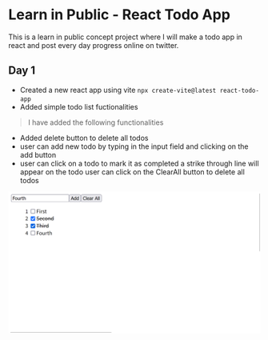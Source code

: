 <!-- this is a learn in public concept project where i will make a todo app in react and post every day progress online on twitter -->
# Learn in Public - React Todo App

This is a learn in public concept project where I will make a todo app in react and post every day progress online on twitter.

## Day 1
- Created a new react app using vite `npx create-vite@latest react-todo-app`
- Added simple todo list fuctionalities

> I have added the following functionalities
- Added delete button to delete all todos
- user can add new todo by typing in the input field and clicking on the add button
- user can click on a todo to mark it as completed a strike through line will appear on the todo
user can click on the ClearAll button to delete all todos

<!-- screen shot -->
![Day 1](./ss/day1.png)


